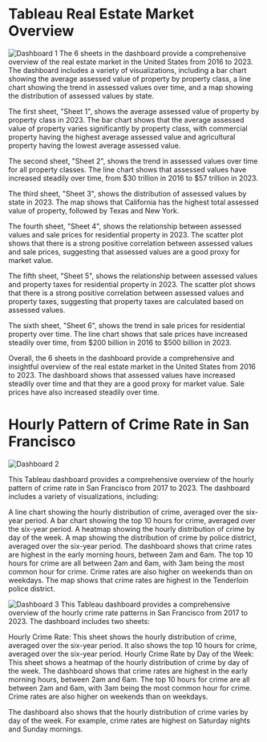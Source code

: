 # Tableau Real Estate Market Overview
![Dashboard 1](https://github.com/imsruthi/Tableauu/assets/128511364/28a5e3d2-3714-4973-92ee-3788030a604d)
The 6 sheets in the dashboard provide a comprehensive overview of the real estate market in the United States from 2016 to 2023. The dashboard includes a variety of visualizations, including a bar chart showing the average assessed value of property by property class, a line chart showing the trend in assessed values over time, and a map showing the distribution of assessed values by state.

The first sheet, "Sheet 1", shows the average assessed value of property by property class in 2023. The bar chart shows that the average assessed value of property varies significantly by property class, with commercial property having the highest average assessed value and agricultural property having the lowest average assessed value.

The second sheet, "Sheet 2", shows the trend in assessed values over time for all property classes. The line chart shows that assessed values have increased steadily over time, from $30 trillion in 2016 to $57 trillion in 2023.

The third sheet, "Sheet 3", shows the distribution of assessed values by state in 2023. The map shows that California has the highest total assessed value of property, followed by Texas and New York.

The fourth sheet, "Sheet 4", shows the relationship between assessed values and sale prices for residential property in 2023. The scatter plot shows that there is a strong positive correlation between assessed values and sale prices, suggesting that assessed values are a good proxy for market value.

The fifth sheet, "Sheet 5", shows the relationship between assessed values and property taxes for residential property in 2023. The scatter plot shows that there is a strong positive correlation between assessed values and property taxes, suggesting that property taxes are calculated based on assessed values.

The sixth sheet, "Sheet 6", shows the trend in sale prices for residential property over time. The line chart shows that sale prices have increased steadily over time, from $200 billion in 2016 to $500 billion in 2023.

Overall, the 6 sheets in the dashboard provide a comprehensive and insightful overview of the real estate market in the United States from 2016 to 2023. The dashboard shows that assessed values have increased steadily over time and that they are a good proxy for market value. Sale prices have also increased steadily over time.

# Hourly Pattern of Crime Rate in San Francisco
![Dashboard 2](https://github.com/imsruthi/Tableauu/blob/d55319807e15e456a6219ec2c7401a1e9e503abd/Dashboard%205.png)

This Tableau dashboard provides a comprehensive overview of the hourly pattern of crime rate in San Francisco from 2017 to 2023. The dashboard includes a variety of visualizations, including:

A line chart showing the hourly distribution of crime, averaged over the six-year period.
A bar chart showing the top 10 hours for crime, averaged over the six-year period.
A heatmap showing the hourly distribution of crime by day of the week.
A map showing the distribution of crime by police district, averaged over the six-year period.
The dashboard shows that crime rates are highest in the early morning hours, between 2am and 6am. The top 10 hours for crime are all between 2am and 6am, with 3am being the most common hour for crime. Crime rates are also higher on weekends than on weekdays. The map shows that crime rates are highest in the Tenderloin police district.

![Dashboard 3](https://github.com/imsruthi/Tableauu/blob/083a1a150a3957ae0936a5750ffbf31ab30860fc/Dashboard%203.png)
This Tableau dashboard provides a comprehensive overview of the hourly crime rate patterns in San Francisco from 2017 to 2023. The dashboard includes two sheets:

Hourly Crime Rate: This sheet shows the hourly distribution of crime, averaged over the six-year period. It also shows the top 10 hours for crime, averaged over the six-year period.
Hourly Crime Rate by Day of the Week: This sheet shows a heatmap of the hourly distribution of crime by day of the week.
The dashboard shows that crime rates are highest in the early morning hours, between 2am and 6am. The top 10 hours for crime are all between 2am and 6am, with 3am being the most common hour for crime. Crime rates are also higher on weekends than on weekdays.

The dashboard also shows that the hourly distribution of crime varies by day of the week. For example, crime rates are highest on Saturday nights and Sunday mornings.

